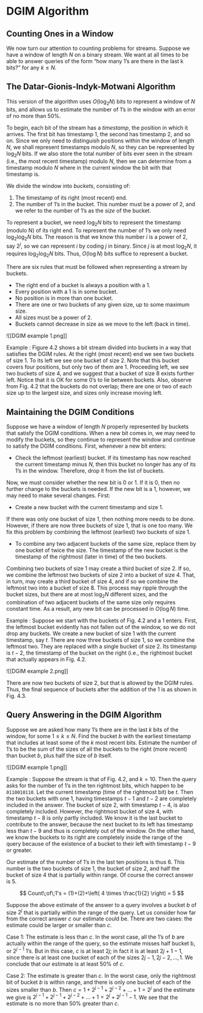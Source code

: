 # DGIM Algorithm

## Counting Ones in a Window

We now turn our attention to counting problems for streams. Suppose we have a window of length $N$ on a binary stream. We want at all times to be able to answer queries of the form “how many 1’s are there in the last k bits?” for any $k \leq N$.

## The Datar-Gionis-Indyk-Motwani Algorithm

This version of the algorithm uses $O(\log_2 N)$ bits to represent a window of $N$ bits, and allows us to estimate the number of 1’s in the window with an error of no more than 50%.

To begin, each bit of the stream has a *timestamp*, the position in which it arrives. The first bit has timestamp 1, the second has timestamp 2, and so on. Since we only need to distinguish positions within the window of length $N$, we shall represent timestamps modulo $N$, so they can be represented by $\log_2 N$ bits. If we also store the total number of bits ever seen in the stream (i.e., the most recent timestamp) modulo $N$, then we can determine from a timestamp modulo $N$ where in the current window the bit with that timestamp is.

We divide the window into *buckets*, consisting of:
1. The timestamp of its right (most recent) end.
2. The number of 1’s in the bucket. This number must be a power of 2, and we refer to the number of 1’s as the *size* of the bucket.

To represent a bucket, we need $\log_2 N$ bits to represent the timestamp (modulo N) of its right end. To represent the number of 1’s we only need $\log_2 \log_2 N$ bits. The reason is that we know this number $i$ is a power of $2$, say $2^j$, so we can represent $i$ by coding $j$ in binary. Since $j$ is at most $\log_2 N$, it requires $\log_2 \log_2 N$ bits. Thus, $O(\log N)$ bits suffice to represent a bucket.

There are six rules that must be followed when representing a stream by buckets.
- The right end of a bucket is always a position with a 1.
- Every position with a 1 is in some bucket.
- No position is in more than one bucket.
- There are one or two buckets of any given size, up to some maximum size.
- All sizes must be a power of 2.
- Buckets cannot decrease in size as we move to the left (back in time).

![[DGIM example 1.png]]

Example : Figure 4.2 shows a bit stream divided into buckets in a way that satisfies the DGIM rules. At the right (most recent) end we see two buckets of size 1. To its left we see one bucket of size 2. Note that this bucket covers four positions, but only two of them are 1. Proceeding left, we see two buckets of size 4, and we suggest that a bucket of size 8 exists further left. Notice that it is OK for some 0’s to lie between buckets. Also, observe from Fig. 4.2 that the buckets do not overlap; there are one or two of each size up to the largest size, and sizes only increase moving left.

## Maintaining the DGIM Conditions

Suppose we have a window of length $N$ properly represented by buckets that satisfy the DGIM conditions. When a new bit comes in, we may need to modify the buckets, so they continue to represent the window and continue to satisfy the DGIM conditions. First, whenever a new bit enters:

- Check the leftmost (earliest) bucket. If its timestamp has now reached the current timestamp minus $N$, then this bucket no longer has any of its 1’s in the window. Therefore, drop it from the list of buckets.

Now, we must consider whether the new bit is 0 or 1. If it is 0, then no further change to the buckets is needed. If the new bit is a 1, however, we may need to make several changes. First:

- Create a new bucket with the current timestamp and size 1.

If there was only one bucket of size 1, then nothing more needs to be done. However, if there are now three buckets of size 1, that is one too many. We fix this problem by combining the leftmost (earliest) two buckets of size 1.

- To combine any two adjacent buckets of the same size, replace them by one bucket of twice the size. The timestamp of the new bucket is the timestamp of the rightmost (later in time) of the two buckets.

Combining two buckets of size 1 may create a third bucket of size 2. If so, we combine the leftmost two buckets of size 2 into a bucket of size 4. That, in turn, may create a third bucket of size 4, and if so we combine the leftmost two into a bucket of size 8. This process may ripple through the bucket sizes, but there are at most $\log_2 N$ different sizes, and the combination of two adjacent buckets of the same size only requires constant time. As a result, any new bit can be processed in $O(\log N)$ time.

Example : Suppose we start with the buckets of Fig. 4.2 and a 1 enters. First, the leftmost bucket evidently has not fallen out of the window, so we do not drop any buckets. We create a new bucket of size 1 with the current timestamp, say $t$. There are now three buckets of size 1, so we combine the leftmost two. They are replaced with a single bucket of size 2. Its timestamp is $t − 2$, the timestamp of the bucket on the right (i.e., the rightmost bucket that actually appears in Fig. 4.2.

![[DGIM example 2.png]]

There are now two buckets of size 2, but that is allowed by the DGIM rules. Thus, the final sequence of buckets after the addition of the 1 is as shown in Fig. 4.3.

## Query Answering in the DGIM Algorithm

Suppose we are asked how many 1’s there are in the last $k$ bits of the window, for some $1 \leq k \leq N$. Find the bucket $b$ with the earliest timestamp that includes at least some of the $k$ most recent bits. Estimate the number of 1’s to be the sum of the sizes of all the buckets to the right (more recent) than bucket $b$, plus half the size of $b$ itself.

![[DGIM example 1.png]]

Example : Suppose the stream is that of Fig. 4.2, and $k = 10$. Then the query asks for the number of 1’s in the ten rightmost bits, which happen to be `0110010110`. Let the current timestamp (time of the rightmost bit) be $t$. Then the two buckets with one 1, having timestamps $t − 1$ and $t − 2$ are completely included in the answer. The bucket of size 2, with timestamp $t − 4$, is also completely included. However, the rightmost bucket of size 4, with timestamp $t − 8$ is only partly included. We know it is the last bucket to contribute to the answer, because the next bucket to its left has timestamp less than $t − 9$ and thus is completely out of the window. On the other hand, we know the buckets to its right are completely inside the range of the query because of the existence of a bucket to their left with timestamp $t − 9$ or greater.

Our estimate of the number of 1’s in the last ten positions is thus 6. This number is the two buckets of size 1, the bucket of size 2, and half the bucket of size 4 that is partially within range. Of course the correct answer is 5.

$$ 
Count\;of\;1's = (1)+(2)+\left( 4 \times \frac{1}{2} \right) = 5 
$$

Suppose the above estimate of the answer to a query involves a bucket $b$ of size $2^j$ that is partially within the range of the query. Let us consider how far from the correct answer $c$ our estimate could be. There are two cases: the estimate could be larger or smaller than $c$.

Case 1: The estimate is less than $c$. In the worst case, all the 1’s of $b$ are actually within the range of the query, so the estimate misses half bucket b, or $2^{j−1}$ 1’s. But in this case, $c$ is at least $2j$; in fact it is at least $2j+1 − 1$, since there is at least one bucket of each of the sizes $2j−1, 2j−2, . . . , 1$. We conclude that our estimate is at least 50% of $c$.

Case 2: The estimate is greater than $c$. In the worst case, only the rightmost bit of bucket $b$ is within range, and there is only one bucket of each of the sizes smaller than $b$. Then $c = 1 + 2^{j−1} + 2^{j−2} + ... + 1 = 2^j$ and the estimate we give is $2^{j−1} + 2^{j−1} + 2^{j−2} + ... + 1 = 2^j + 2^{j−1} − 1$. We see that the estimate is no more than 50% greater than $c$.
